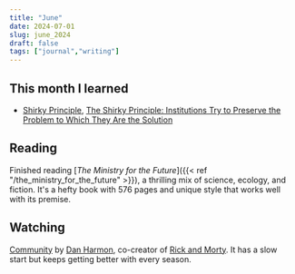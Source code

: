 ```yaml
---
title: "June"
date: 2024-07-01
slug: june_2024
draft: false
tags: ["journal","writing"]
---
```


## This month I learned

- [Shirky Principle](https://en.wikipedia.org/wiki/Clay_Shirky#Shirky_principle), [The Shirky Principle: Institutions Try to Preserve the Problem to Which They Are the Solution](https://effectiviology.com/shirky-principle/)

## Reading

Finished reading [_The Ministry for the Future_]({{< ref "/the_ministry_for_the_future" >}}), a thrilling mix of science, ecology, and fiction. It's a hefty book with 576 pages and unique style that works well with its premise.

## Watching

[Community](https://en.wikipedia.org/wiki/Community_(TV_series)) by [Dan Harmon](https://en.wikipedia.org/wiki/Dan_Harmon), co-creator of [Rick and Morty](https://en.wikipedia.org/wiki/Rick_and_Morty). It has a slow start but keeps getting better with every season.

